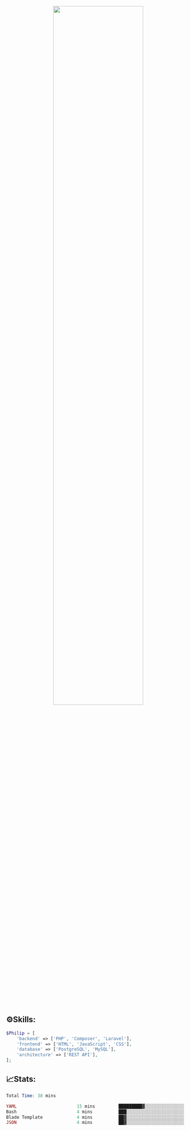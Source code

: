 <div align="center">
<img src="https://readme-typing-svg.demolab.com?font=Inconsolata&weight=500&size=50&duration=4000&pause=300&color=A7A459&center=true&vCenter=true&multiline=true&repeat=false&random=false&width=1300&height=140&lines=Hello,+Привет;I'm+Philip+a+beginner+backend+developer+in+php" width="70%" />
</div>

## ⚙️Skills:
```php
$Philip = [
    'backend' => ['PHP', 'Composer', 'Laravel'],
    'frontend' => ['HTML', 'JavaScript', 'CSS'],
    'database' => ['PostgreSQL', 'MySQL'],
    'architecture' => ['REST API'],
];
```
## 📈Stats:
<!--START_SECTION:waka-->

```PHP
Total Time: 38 mins

YAML                       15 mins         █████████▓░░░░░░░░░░░░░░░   39.30 %
Bash                       4 mins          ███░░░░░░░░░░░░░░░░░░░░░░   11.68 %
Blade Template             4 mins          ██▓░░░░░░░░░░░░░░░░░░░░░░   10.29 %
JSON                       4 mins          ██▓░░░░░░░░░░░░░░░░░░░░░░   10.28 %
```

<!--END_SECTION:waka-->

